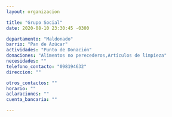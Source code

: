 ```yaml
---
layout: organizacion

title: "Grupo Social"
date: 2020-08-10 23:30:45 -0300

departamento: "Maldonado"
barrio: "Pan de Azúcar"
actividades: "Punto de Donación"
donaciones: "Alimentos no perecederos,Artículos de limpieza"
necesidades: ""
telefono_contacto: "098194632"
direccion: ""

otros_contactos: ""
horario: ""
aclaraciones: ""
cuenta_bancaria: ""

---
```

